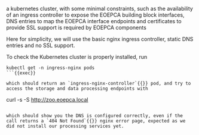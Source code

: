 a kubernetes cluster, with some minimal constraints, such as the availability of an ingress controller to expose the EOEPCA building block interfaces, DNS entries to map the EOEPCA interface endpoints and certificates to provide SSL support is required by EOEPCA components

Here for simplicity, we will use the basic nginx ingress controller, static DNS entries and no SSL support.

To check the Kubernetes cluster is properly installed, run

```
kubectl get -n ingress-nginx pods
```{{exec}}

which should return an `ingress-nginx-controller`{{}} pod, and try to access the storage and data processing endpoints with

```
curl -s -S http://zoo.eoepca.local
```{{exec}}

which should show you the DNS is configured correctly, even if the call returns a `404 Not Found`{{}} nginx error page, expected as we did not install our processing services yet.
